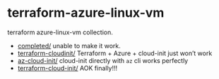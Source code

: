 # terraform-azure-linux-vm

terraform azure-linux-vm collection.

- [completed/](completed/) unable to make it work.
- [terraform-cloudinit/](terraform-cloudinit/) Terraform + Azure + cloud-init just won’t work
- [az-cloud-init/](az-cloud-init/) cloud-init directly with `az` cli works perfectly
- [terraform-cloud-init/](terraform-cloud-init/) AOK finally!!!

